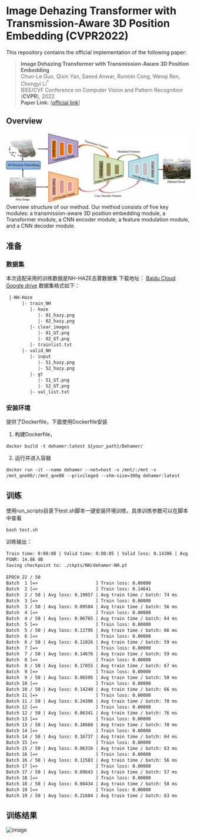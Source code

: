 # Image Dehazing Transformer with Transmission-Aware 3D Position Embedding (CVPR2022)

This repository contains the official implementation of the following paper:
> **Image Dehazing Transformer with Transmission-Aware 3D Position Embedding**<br>
> Chun-Le Guo, Qixin Yan, Saeed Anwar, Runmin Cong, Wenqi Ren, Chongyi Li<sup>*</sup><br>
> IEEE/CVF Conference on Computer Vision and Pattern Recognition (**CVPR**), 2022<br>
**Paper Link:** [[official link](https://openaccess.thecvf.com/content/CVPR2022/papers/Guo_Image_Dehazing_Transformer_With_Transmission-Aware_3D_Position_Embedding_CVPR_2022_paper.pdf)] 

## Overview
![overall_structure](./figs/pipeline.jpg)
Overview structure of our method. Our method consists of five key modules: a transmission-aware 3D position embedding module, a Transformer module, a CNN encoder module, a feature modulation module, and a CNN decoder module.
## 准备
### 数据集
 本次适配采用的训练数据是NH-HAZE去雾数据集
 下载地址：
 [Baidu Cloud](https://pan.baidu.com/s/1RGaVJ5kbd-cokE8ZAF_THw?pwd=801y)
 [Google drive](https://drive.google.com/file/d/1qPYGkCfVgn1Ami7ksf0DmKeKsoHVnm8i/view?usp=sharing)
数据集格式如下：
```
 |-NH-Haze
      |- train_NH
         |- haze
            |- 01_hazy.png 
            |- 02_hazy.png
         |- clear_images
            |- 01_GT.png 
            |- 02_GT.png
         |- trainlist.txt
      |- valid_NH
         |- input 
            |- 51_hazy.png 
            |- 52_hazy.png
         |- gt
            |- 51_GT.png 
            |- 52_GT.png
         |- val_list.txt
```
### 安装环境
提供了Dockerfile，下面使用Dockerfile安装
1. 构建Dockerfile，
```
docker build -t dehamer:latest ${your_path}/Dehamer/
```
2. 运行并进入容器
```
docker run -it --name dehamer --net=host -v /mnt/:/mnt -v /mnt_qne00/:/mnt_qne00 --privileged --shm-size=300g dehamer:latest
```
## 训练
使用run_scripts目录下test.sh脚本一键安装环境训练，具体训练参数可以在脚本中查看
```
bash test.sh
```
训练输出：
```
Train time: 0:00:08 | Valid time: 0:00:05 | Valid loss: 0.14306 | Avg PSNR: 14.86 dB
Saving checkpoint to: ./ckpts/NH/dehamer-NH.pt

EPOCH 22 / 50
Batch  1 [=>                      ] Train loss: 0.00000
Batch  2 [=>                      ] Train loss: 0.14641                                                                            
Batch  2 / 50 | Avg loss: 0.19057 | Avg train time / batch: 74 ms
Batch  3 [=>                      ] Train loss: 0.00000                                                                             
Batch  3 / 50 | Avg loss: 0.09584 | Avg train time / batch: 56 ms
Batch  4 [=>                      ] Train loss: 0.00000                                                                             
Batch  4 / 50 | Avg loss: 0.06765 | Avg train time / batch: 64 ms
Batch  5 [=>                      ] Train loss: 0.00000                                                                               
Batch  5 / 50 | Avg loss: 0.13795 | Avg train time / batch: 66 ms
Batch  6 [=>                      ] Train loss: 0.00000                                                                               
Batch  6 / 50 | Avg loss: 0.11026 | Avg train time / batch: 59 ms
Batch  7 [=>                      ] Train loss: 0.00000                                                                            
Batch  7 / 50 | Avg loss: 0.14676 | Avg train time / batch: 59 ms
Batch  8 [=>                      ] Train loss: 0.00000                                                                               
Batch  8 / 50 | Avg loss: 0.17055 | Avg train time / batch: 67 ms
Batch  9 [=>                      ] Train loss: 0.00000                                                                              
Batch  9 / 50 | Avg loss: 0.06595 | Avg train time / batch: 58 ms
Batch 10 [=>                      ] Train loss: 0.00000                                                                              
Batch 10 / 50 | Avg loss: 0.14240 | Avg train time / batch: 66 ms
Batch 11 [=>                      ] Train loss: 0.00000                                                                            
Batch 11 / 50 | Avg loss: 0.24396 | Avg train time / batch: 70 ms
Batch 12 [=>                      ] Train loss: 0.00000                                                                               
Batch 12 / 50 | Avg loss: 0.06341 | Avg train time / batch: 76 ms
Batch 13 [=>                      ] Train loss: 0.00000                                                                                
Batch 13 / 50 | Avg loss: 0.10660 | Avg train time / batch: 70 ms
Batch 14 [=>                      ] Train loss: 0.00000                                                                               
Batch 14 / 50 | Avg loss: 0.16737 | Avg train time / batch: 64 ms
Batch 15 [=>                      ] Train loss: 0.00000                                                                                
Batch 15 / 50 | Avg loss: 0.06316 | Avg train time / batch: 63 ms
Batch 16 [=>                      ] Train loss: 0.00000                                                                                
Batch 16 / 50 | Avg loss: 0.11583 | Avg train time / batch: 56 ms
Batch 17 [=>                      ] Train loss: 0.00000                                                                               
Batch 17 / 50 | Avg loss: 0.09643 | Avg train time / batch: 57 ms
Batch 18 [=>                      ] Train loss: 0.00000                                                                               
Batch 18 / 50 | Avg loss: 0.08434 | Avg train time / batch: 58 ms
Batch 19 [=>                      ] Train loss: 0.00000                                                                                
Batch 19 / 50 | Avg loss: 0.21684 | Avg train time / batch: 63 ms
```
## 训练结果
![image](https://github.com/user-attachments/assets/767d859e-2d60-443d-8cbe-1fa9459c7488)

